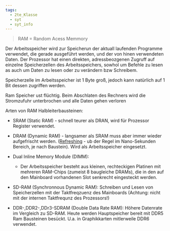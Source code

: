 ```yaml
---
tags:
  - 2te_Klasse
  - syt
  - syt_info
---
```


> RAM = Random Acess Memmory

Der Arbeitsspeicher wird zur Speicherun der aktuall laufenden Programme verwendet, die gerade ausgeführt werden, und der von hinen verwendeten Daten. Der Prozessor hat einen direkten, adressbeozgenen Zugruff auf einzelne Speicherzellen des Arbeitsspeichers, sowhol um Befehle zu lesen as auch um Daten zu lesen oder zu verändern bzw Schreibem.

Speicherzelle im Arbeitsspeicher ist 1 Byte groß, jedoch kann natürlich auf 1 Bit dessen zugriffen werden. 

Ram Speicher ust flüchtig. Beim Abschlaten des Rechners wird die Stromzufuhr unterbrochen und alle Daten gehen verloren 

Arten von RAM Halbleiterbausteinen:
- SRAM (Static RAM) - schnell teurer als DRAN, wird für Prozessor Register verwendet.
- DRAM (Dynamic RAM) - langsamer als SRAM muss aber immer wieder aufgefrischt werden. ([Refreshing](https://youtu.be/o59V3_4NvPM?si=e_fOAJRpM_9bITRD) - ub der Regel im Nano-Sekunden Bereich, je nach Baustein). Wird als Arbeitsspeicher eingesetzt.

- Dual Inline Memory Module (DIMM):
	- Der Arbeitsspeicher besteht aus kleinen, rechteckigen Platinen mit mehreren RAM-Chips (zumeist 8 baugleiche DRAMs), die in den auf den Mainboard vorhandenen Slot senkrecht eingesteckt werden.
- SD-RAM (Synchronnous Dynamic RAM): Schreiben und Lesen von Speicherzellen mit der Taktfreqzuenz des Mainboards (Achtung: nicht mit der internen Taktfrequnz des Prozessors!)
- DDR-,DDR2-,DDr3-SDRAM (Double Data Rate RAM): Höhere Datenrate im Vergleich zu SD-RAM. Heute werden Hauptspeicher bereit mit DDR5 Ram Bausteinen besückt. U.a. in Graphikkarten mitlerweile DDR6 verwendet.
